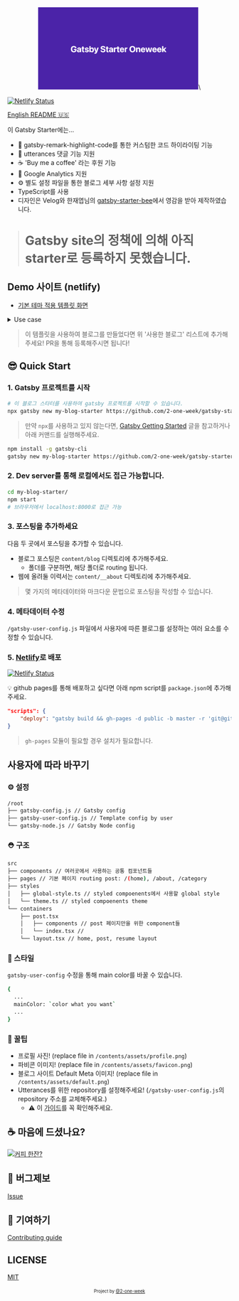 <div align="center">
  <img src="./contents/assets/default.png" width="360px" alt="gatsby-starter-oneweek"/>\
</div>

[![Netlify Status](https://api.netlify.com/api/v1/badges/11558f0e-5878-4b66-b041-823224a7a424/deploy-status)](https://app.netlify.com/sites/gatsby-starter-oneweek/deploys)

[English README 🇺🇸](./README.en.md)

이 Gatsby Starter에는...

- 💄 gatsby-remark-highlight-code를 통한 커스텀한 코드 하이라이팅 기능 
- 💬 utterances 댓글 기능 지원
- ☕ 'Buy me a coffee' 라는 후원 기능
- 🤖 Google Analytics 지원
- ⚙ 별도 설정 파일을 통한 블로그 세부 사항 설정 지원
- TypeScript를 사용
- 디자인은 Velog와 한재엽님의 [gatsby-starter-bee](https://github.com/JaeYeopHan/gatsby-starter-bee)에서 영감을 받아 제작하였습니다.

> # Gatsby site의 정책에 의해 아직 starter로 등록하지 못했습니다.

## Demo 사이트 (netlify)

- [기본 테마 적용 템플릿 화면](https://gatsby-starter-oneweek.netlify.com/)

<details>
  <summary>Use case</summary>
  <p>
    <ul>
      <li>2oneweek.dev: https://2oneweek.dev</li>
    </ul>
  </p>
</details>

> 이 템플릿을 사용하여 블로그를 만들었다면 위 '사용한 블로그' 리스트에 추가해주세요! PR을 통해 등록해주시면 됩니다!

## 😎 Quick Start

### 1. Gatsby 프로젝트를 시작

```sh
# 이 블로그 스타터를 사용하여 gatsby 프로젝트를 시작할 수 있습니다.
npx gatsby new my-blog-starter https://github.com/2-one-week/gatsby-starter-oneweek.git
```

> 만약 `npx`를 사용하고 있지 않는다면, [Gatsby Getting Started](https://www.gatsbyjs.org/docs/quick-start) 글을 참고하거나 아래 커맨드를 실행해주세요.

```sh
npm install -g gatsby-cli
gatsby new my-blog-starter https://github.com/2-one-week/gatsby-starter-oneweek.git
```

### 2. Dev server를 통해 로컬에서도 접근 가능합니다.

```sh
cd my-blog-starter/
npm start
# 브라우저에서 localhost:8000로 접근 가능
```

### 3. 포스팅을 추가하세요

다음 두 곳에서 포스팅을 추가할 수 있습니다.

- 블로그 포스팅은 `content/blog` 디렉토리에 추가해주세요.
  - 폴더를 구분하면, 해당 폴더로 routing 됩니다.
- 웹에 올려둘 이력서는 `content/__about` 디렉토리에 추가해주세요.

> 몇 가지의 메타데이터와 마크다운 문법으로 포스팅을 작성할 수 있습니다.

### 4. 메타데이터 수정

`/gatsby-user-config.js` 파일에서 사용자에 따른 블로그를 설정하는 여러 요소를 수정할 수 있습니다.

### 5. [Netlify](https://netlify.com)로 배포

[![Netlify Status](https://api.netlify.com/api/v1/badges/11558f0e-5878-4b66-b041-823224a7a424/deploy-status)](https://app.netlify.com/sites/gatsby-starter-oneweek/deploys)

:bulb: github pages를 통해 배포하고 싶다면 아래 npm script를 `package.json`에 추가해주세요.

```json
"scripts": {
    "deploy": "gatsby build && gh-pages -d public -b master -r 'git@github.com:${your github id}/${github page name}.github.io.git'"
}
```

> `gh-pages` 모듈이 필요할 경우 설치가 필요합니다.

## 사용자에 따라 바꾸기

### ⚙ 설정

```sh
/root
├── gatsby-config.js // Gatsby config
├── gatsby-user-config.js // Template config by user
└── gatsby-node.js // Gatsby Node config
```

### ⛑ 구조

```sh
src
├── components // 여러곳에서 사용하는 공통 컴포넌트들
├── pages // 기본 페이지 routing post: /(home), /about, /category
├── styles
│   ├── global-style.ts // styled compoenents에서 사용할 global style
│   └── theme.ts // styled compoenents theme
└── containers
    ├── post.tsx
    │   ├── components // post 페이지만을 위한 component들
    │   └── index.tsx // 
    └── layout.tsx // home, post, resume layout
```

### 🎨 스타일

`gatsby-user-config` 수정을 통해 main color를 바꿀 수 있습니다.

```sh
{
  ...
  mainColor: `color what you want`
  ...
}
```

### 🍭 꿀팁

- 프로필 사진! (replace file in `/contents/assets/profile.png`)
- 파비콘 이미지! (replace file in `/contents/assets/favicon.png`)
- 블로그 사이트 Default Meta 이미지! (replace file in `/contents/assets/default.png`)
- Utterances를 위한 repository를 설정해주세요! (`/gatsby-user-config.js`의 repository 주소를 교체해주세요.)
  - ⚠️ 이 [가이드](https://utteranc.es)를 꼭 확인해주세요.

## ☕ 마음에 드셨나요?

<a href="https://www.buymeacoffee.com/2oneweek" target="_blank"><img src="https://www.buymeacoffee.com/assets/img/custom_images/purple_img.png" alt="커피 한잔?" style="height: auto !important;width: auto !important;" ></a>

## :bug: 버그제보

[Issue](https://github.com/2-one-week/gatsby-starter-oneweek/issues)

## 🎁 기여하기

[Contributing guide](./CONTRIBUTING.md)

## LICENSE

[MIT](./0BSD)

<div align="center">
  <sub>
    <sup>Project by 
      <a href="https://github.com/2-one-week">
        @2-one-week
      </a>
    </sup>
  </sub>
</div>